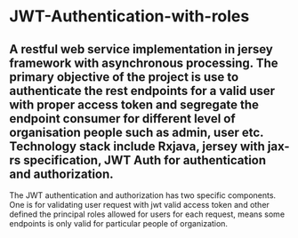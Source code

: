 # JWT-Authentication-with-roles

A restful web service implementation in jersey framework with asynchronous processing. The primary objective of the project is use to authenticate the rest endpoints for a valid user with proper access token and segregate the endpoint consumer for different level of organisation people such as admin, user etc. Technology stack include Rxjava, jersey with jax-rs specification, JWT Auth for authentication and authorization. 
-----------------------------------------------------------------------------------------------------------------------------------------------------------------------------------------------------------------------------------------------------------------------------------------------------------------------------------------------------------------------------------------------------------------------------------------

The JWT authentication and authorization has two specific components. One is for validating user request with jwt valid access token and other defined the principal roles allowed for users for each request, means some endpoints is only valid for particular people of organization. 
